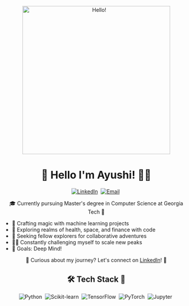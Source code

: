 <!-- Hey there! Looks like you stumbled upon Ayushi's GitHub, buckle up for a journey into the world of technology and beyond! -->

<p align="center">
  <img src="https://media.giphy.com/media/L8K62iTDkzGX6/giphy.gif" width="400" alt="Hello!">
</p>

<h1 align="center">🚀 Hello I'm Ayushi! 👩‍💻</h1>

<p align="center">
  <a href="https://www.linkedin.com/in/ayushi-chakrabarty-7b504220b/"><img src="https://img.shields.io/badge/-Connect_with_me_on_LinkedIn-blue?style=for-the-badge&logo=linkedin&logoColor=white" alt="LinkedIn"></a>&nbsp;
  <a href="mailto:ayushi.chakrabarty31@gmail.com?subject=Hi%20Ayushi"><img src="https://img.shields.io/badge/-Shoot_me_an_Email-red?style=for-the-badge&logo=gmail&logoColor=white" alt="Email"></a>&nbsp;
</p>

<p align="center">🎓 Currently pursuing Master's degree in Computer Science at Georgia Tech 🐝</p>

<ul>
  <li>🔭 Crafting magic with machine learning projects</li>
  <li>🌱 Exploring realms of health, space, and finance with code</li>
  <li>👯 Seeking fellow explorers for collaborative adventures</li>
  <li>🧗‍♀️ Constantly challenging myself to scale new peaks</li>
  <li>🥅  Goals: Deep Mind!</li>
</ul>

<p align="center">🌟 Curious about my journey? Let's connect on <a href="https://www.linkedin.com/in/ayushi-chakrabarty-7b504220b/">LinkedIn</a>! 🚀</p>

<h2 align="center">🛠️ Tech Stack 🧰</h2>

<p align="center">
  <img src="https://img.shields.io/badge/Python-3776AB?style=for-the-badge&logo=python&logoColor=white" alt="Python">&nbsp;
  <img src="https://img.shields.io/badge/Scikit--learn-F7931E?style=for-the-badge&logo=scikit-learn&logoColor=white" alt="Scikit-learn">&nbsp;
  <img src="https://img.shields.io/badge/TensorFlow-FF6F00?style=for-the-badge&logo=tensorflow&logoColor=white" alt="TensorFlow">&nbsp;
  <img src="https://img.shields.io/badge/PyTorch-EE4C2C?style=for-the-badge&logo=pytorch&logoColor=white" alt="PyTorch">&nbsp;
  <img src="https://img.shields.io/badge/Jupyter-F37626?style=for-the-badge&logo=jupyter&logoColor=white" alt="Jupyter">&nbsp;
</p>

<!-- Feel free to explore my GitHub for repositories starting with the AC initials! -->

<!-- If you're still here, congratulations! You've found the hidden message: "May your code be as elegant as your dreams." ✨ -->
